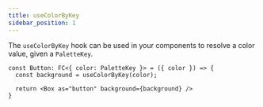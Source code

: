 ```yaml
---
title: useColorByKey
sidebar_position: 1
---
```


The `useColorByKey` hook can be used in your components to resolve a color value, given a `PaletteKey`.

```tsx
const Button: FC<{ color: PaletteKey }> = ({ color }) => {
  const background = useColorByKey(color);

  return <Box as="button" background={background} />
}

```
